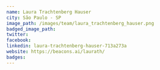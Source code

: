 ```yaml
---
name: Laura Trachtenberg Hauser
city: São Paulo - SP
image_path: /images/team/laura_trachtenberg_hauser.png
badged_image_path: 
twitter:
facebook:
linkedin: laura-trachtenberg-hauser-713a273a
website: https://beacons.ai/laurath/
badges:
---
```

